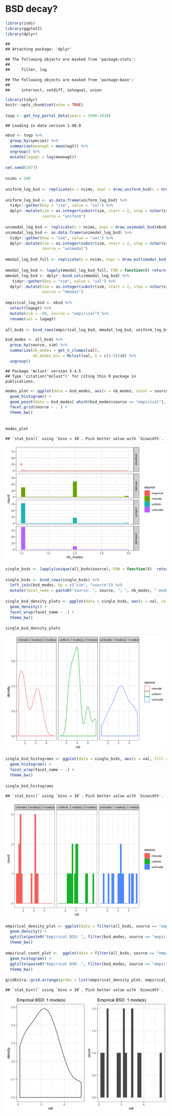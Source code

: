 BSD decay?
================

``` r
library(isds)
library(ggplot2)
library(dplyr)
```

    ## 
    ## Attaching package: 'dplyr'

    ## The following objects are masked from 'package:stats':
    ## 
    ##     filter, lag

    ## The following objects are masked from 'package:base':
    ## 
    ##     intersect, setdiff, setequal, union

``` r
library(tidyr)
knitr::opts_chunk$set(echo = TRUE)

toyp <- get_toy_portal_data(years = 1990:2010)
```

    ## Loading in data version 1.90.0

``` r
ebsd <- toyp %>%
  group_by(species) %>%
  summarize(meanwgt = mean(wgt)) %>%
  ungroup() %>%
  mutate(logwgt = log(meanwgt))

set.seed(1977)

nsims = 100

uniform_log_bsd <- replicate(n = nsims, expr = draw_uniform_bsd(s = nrow(ebsd), min =  min(ebsd$logwgt), max =max(ebsd$logwgt)))

uniform_log_bsd <- as.data.frame(uniform_log_bsd) %>%
  tidyr::gather(key = "sim", value = "val") %>%
  dplyr::mutate(sim = as.integer(substr(sim, start = 2, stop = nchar(sim))),
                source = "uniform")

unimodal_log_bsd <- replicate(n = nsims, expr = draw_unimodal_bsd(ebsd$logwgt))
unimodal_log_bsd <- as.data.frame(unimodal_log_bsd) %>%
  tidyr::gather(key = "sim", value = "val") %>%
  dplyr::mutate(sim = as.integer(substr(sim, start = 2, stop = nchar(sim))),
                source = "unimodal")

mmodal_log_bsd_full <- replicate(n = nsims, expr = draw_multimodal_bsd(emp_vector = ebsd$logwgt, min_mode_gap = .5, min_sd_coeff = .2, max_sd_coeff = .2), simplify = F)

mmodal_log_bsd <- lapply(mmodal_log_bsd_full, FUN = function(X) return(X$bsd))
mmodal_log_bsd <- dplyr::bind_cols(mmodal_log_bsd) %>%
   tidyr::gather(key = "sim", value = "val") %>%
  dplyr::mutate(sim = as.integer(substr(sim, start = 2, stop = nchar(sim))),
                source = "mmodal")

empirical_log_bsd <- ebsd %>%
  select(logwgt) %>%
  mutate(sim = -99, source = "empirical") %>%
  rename(val = logwgt)

all_bsds <- bind_rows(empirical_log_bsd, mmodal_log_bsd, uniform_log_bsd, unimodal_log_bsd)
```

``` r
bsd_modes <- all_bsds %>%
  group_by(source, sim) %>%
  summarize(nb_modes = get_n_clumps(val),
            nb_modes_bic = Mclust(val, G = c(1:5))$G) %>%
  ungroup()
```

    ## Package 'mclust' version 5.4.5
    ## Type 'citation("mclust")' for citing this R package in publications.

``` r
modes_plot <- ggplot(data = bsd_modes, aes(x = nb_modes, color = source, fill = source)) +
  geom_histogram() +
  geom_point(data = bsd_modes[ which(bsd_modes$source == "empirical"), ], aes (x = nb_modes, y = nsims / 4), shape = 8, size = 3) + 
  facet_grid(source ~ . ) +
  theme_bw()


modes_plot
```

    ## `stat_bin()` using `bins = 30`. Pick better value with `binwidth`.

![](bsd_decay_files/figure-markdown_github/plot%20nb%20modes-1.png)

``` r
single_bsds <- lapply(unique(all_bsds$source), FUN = function(X)  return(filter(all_bsds, sim == sample.int(n = nsims, size = 1), source == X)))

single_bsds <- bind_rows(single_bsds) %>%
  left_join(bsd_modes, by = c("sim", "source")) %>%
  mutate(facet_name = paste0("source: ", source, "; ", nb_modes, " mode(s); ", nb_modes_bic, " mode(s) w BIC"))

single_bsd_density_plots <- ggplot(data = single_bsds, aes(x = val, color = source)) +
  geom_density() + 
  facet_wrap(facet_name ~ .) +
  theme_bw()

single_bsd_density_plots
```

![](bsd_decay_files/figure-markdown_github/single%20bsd%20plots-1.png)

``` r
single_bsd_histograms <- ggplot(data = single_bsds, aes(x = val, fill = source, color = source)) +
  geom_histogram() + 
  facet_wrap(facet_name ~ .) +
  theme_bw()

single_bsd_histograms
```

    ## `stat_bin()` using `bins = 30`. Pick better value with `binwidth`.

![](bsd_decay_files/figure-markdown_github/single%20bsd%20plots-2.png)

``` r
empirical_density_plot <- ggplot(data = filter(all_bsds, source == "empirical"), aes (x = val)) +
  geom_density() +
  ggtitle(paste0("Empirical BSD: ", filter(bsd_modes, source == "empirical")$nb_modes, " mode(s)")) +
  theme_bw()

empirical_count_plot <-  ggplot(data = filter(all_bsds, source == "empirical"), aes (x = val)) +
  geom_histogram() +
  ggtitle(paste0("Empirical BSD: ", filter(bsd_modes, source == "empirical")$nb_modes, " mode(s)")) +
  theme_bw()

gridExtra::grid.arrange(grobs = list(empirical_density_plot, empirical_count_plot), nrow = 1)
```

    ## `stat_bin()` using `bins = 30`. Pick better value with `binwidth`.

![](bsd_decay_files/figure-markdown_github/single%20bsd%20plots-3.png)
